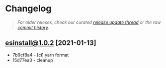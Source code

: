 # Changelog

> _For older releses, check our curated [release update thread](https://github.com/snowpackjs/snowpack/discussions/1183) or the raw [commit history](https://github.com/snowpackjs/snowpack/commits/main/esinstall)._


## esinstall@1.0.2 [2021-01-13]

* 7b9cf8a4 - [ci] yarn format 
* 15d77ea3 - cleanup 